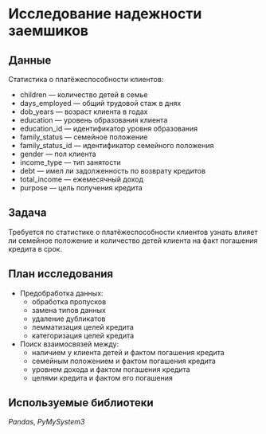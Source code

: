 # Исследование надежности заемшиков


## Данные

Cтатистика о платёжеспособности клиентов:
- children — количество детей в семье
- days_employed — общий трудовой стаж в днях
- dob_years — возраст клиента в годах
- education — уровень образования клиента
- education_id — идентификатор уровня образования
- family_status — семейное положение
- family_status_id — идентификатор семейного положения
- gender — пол клиента
- income_type — тип занятости
- debt — имел ли задолженность по возврату кредитов
- total_income — ежемесячный доход
- purpose — цель получения кредита

## Задача

Требуется по статистике о платёжеспособности клиентов узнать  влияет ли семейное положение и количество детей клиента на факт погашения кредита в срок.

## План исследования

- Предобработка данных:
	- обработка пропусков
	- замена типов данных
	- удаление дубликатов
	- лемматизация целей кредита
	- категоризация целей кредита
- Поиск взаимосвязей между:
	- наличием у клиента детей и фактом погашения кредита
	- семейным положением и фактом погашения кредита
	- уровнем дохода и фактом погашения кредита
	- целями кредита и фактом его погашения

## Используемые библиотеки

*Pandas*, *PyMySystem3*
